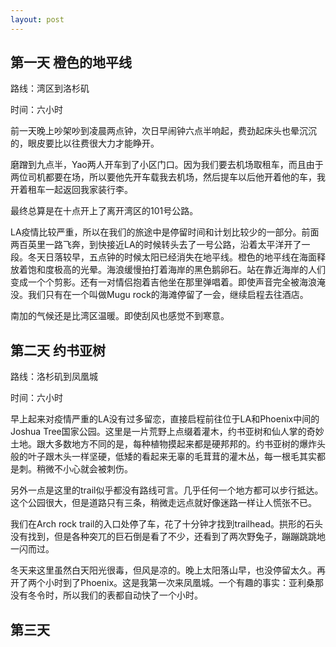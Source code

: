 ```yaml
---
layout: post
---
```


## 第一天 橙色的地平线

路线：湾区到洛杉矶

时间：六小时

前一天晚上吵架吵到凌晨两点钟，次日早闹钟六点半响起，费劲起床头也晕沉沉的，眼皮要比以往费很大力才能睁开。

磨蹭到九点半，Yao两人开车到了小区门口。因为我们要去机场取租车，而且由于两位司机都要在场，所以要他先开车载我去机场，然后提车以后他开着他的车，我开着租车一起返回我家装行李。

最终总算是在十点开上了离开湾区的101号公路。

LA疫情比较严重，所以在我们的旅途中是停留时间和计划比较少的一部分。前面两百英里一路飞奔，到快接近LA的时候转头去了一号公路，沿着太平洋开了一段。冬天日落较早，五点钟的时候太阳已经消失在地平线。橙色的地平线在海面释放着饱和度极高的光晕。海浪缓慢拍打着海岸的黑色鹅卵石。站在靠近海岸的人们变成一个个剪影。还有一对情侣抱着吉他坐在那里弹唱着。即使声音完全被海浪淹没。我们只有在一个叫做Mugu rock的海滩停留了一会，继续启程去往酒店。

南加的气候还是比湾区温暖。即使刮风也感觉不到寒意。

## 第二天 约书亚树

路线：洛杉矶到凤凰城

时间：六小时

早上起来对疫情严重的LA没有过多留恋，直接启程前往位于LA和Phoenix中间的Joshua Tree国家公园。这里是一片荒野上点缀着灌木，约书亚树和仙人掌的奇妙土地。跟大多数地方不同的是，每种植物摸起来都是硬邦邦的。约书亚树的爆炸头般的叶子跟木头一样坚硬，低矮的看起来无辜的毛茸茸的灌木丛，每一根毛其实都是刺。稍微不小心就会被刺伤。

另外一点是这里的trail似乎都没有路线可言。几乎任何一个地方都可以步行抵达。这个公园很大，但是道路只有三条，稍微走远点就好像迷路一样让人慌张不已。

我们在Arch rock trail的入口处停了车，花了十分钟才找到trailhead。拱形的石头没有找到，但是各种突兀的巨石倒是看了不少，还看到了两次野兔子，蹦蹦跳跳地一闪而过。

冬天来这里虽然白天阳光很毒，但风是凉的。晚上太阳落山早，也没停留太久。再开了两个小时到了Phoenix。这是我第一次来凤凰城。一个有趣的事实：亚利桑那没有冬令时，所以我们的表都自动快了一个小时。

## 第三天


